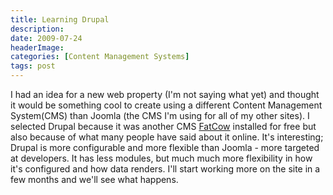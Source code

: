 ```yaml
---
title: Learning Drupal
description: 
date: 2009-07-24
headerImage: 
categories: [Content Management Systems]
tags: post
---
```


I had an idea for a new web property (I'm not saying what yet) and thought it would be something cool to create using a different Content Management System(CMS) than Joomla (the CMS I'm using for all of my other sites). I selected Drupal because it was another CMS [FatCow](http://www.fatcow.com "FatCow") installed for free but also because of what many people have said about it online. It's interesting; Drupal is more configurable and more flexible than Joomla - more targeted at developers. It has less modules, but much much more flexibility in how it's configured and how data renders. I'll start working more on the site in a few months and we'll see what happens.